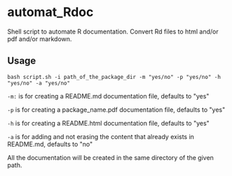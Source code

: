 # automat_Rdoc

Shell script to automate R documentation. Convert Rd files to html and/or pdf and/or markdown.

## Usage

`bash script.sh -i path_of_the_package_dir -m "yes/no" -p "yes/no" -h "yes/no" -a "yes/no"`

`-m:` is for creating a README.md documentation file, defaults to "yes"

`-p` is for creating a package_name.pdf documentation file, defaults to "yes"

`-h` is for creating a README.html documentation file, defaults to "yes"

`-a` is for adding and not erasing the content that already exists in README.md, defaults to "no"

All the documentation will be created in the same directory of the given path.
